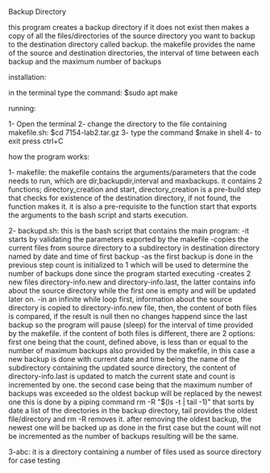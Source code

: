  Backup Directory
 
 this program creates a backup directory if it does not exist then makes a copy of all the files/directories of the source directory you want to backup to the destination directory called backup.
 the makefile provides the name of the source and destination directories, the interval of time between each backup and the maximum number of backups
 
 installation:
 
 in the terminal type the command:
 $sudo apt make
  
 running:
 
 1- Open the terminal
 2- change the directory to the file containing makefile.sh:
  $cd 7154-lab2.tar.gz
 3- type the command $make in shell
 4- to exit press ctrl+C
 
 how the program works:
 
  1- makefile:
the makefile contains the arguments/parameters that the code needs to run,
which are dir,backupdir,interval and maxbackups.
it contains 2 functions; directory_creation and start, directory_creation   is a pre-build step that checks for existence of the destination directory, if not found, the function makes it. it is also a pre-requisite to the function start that exports the arguments to the bash script and starts execution.

  2- backupd.sh:
 this is the bash script that contains the main program:
 -it starts by validating the parameters exported by the makefile
 -copies the current files from source directory to a subdirectory in destination directory named by date and time of first backup
 -as the first backup is done in the previous step count is initialized to 1 which will be used to determine the number of backups done since the program started executing
 -creates 2 new files directory-info.new and directory-info.last, the latter contains info about the source directory while the first one is empty and will be updated later on.
 -in an infinite while loop first, information about the source directory is copied to directory-info.new file, then, the content of both files is compared, if the result is null then no changes happend since the last backup so the program will pause (sleep) for the interval of time provided by the makefile.
 if the content of both files is different, there are 2 options:
 first one being that the count, defined above, is less than or equal to the number of maximum backups also provided by the makefile, in this case a new backup is done with current date and time being the name of the subdirectory containing the updated source directory, the content of directory-info.last is updated to match the current state and count is incremented by one.
 the second case being that the maximum number of backups was exceeded so the oldest backup will be replaced by the newest one this is done by a piping command rm -R "$(ls -t | tail -1)" that sorts by date a list of the directories in the backup directory, tail provides the oldest file/directory and rm -R removes it. after removing the oldest backup, the newest one will be backed up as done in the first case but the count will not be incremented as the number of backups resulting will be the same.
 
  3-abc:
 it is a directory containing a number of files used as source directory for case testing
 
  
  

 
 
 
 

